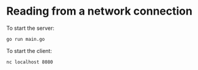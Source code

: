 # Reading from a network connection

To start the server:

```bash
go run main.go
```

To start the client:

```bash
nc localhost 8080
```

